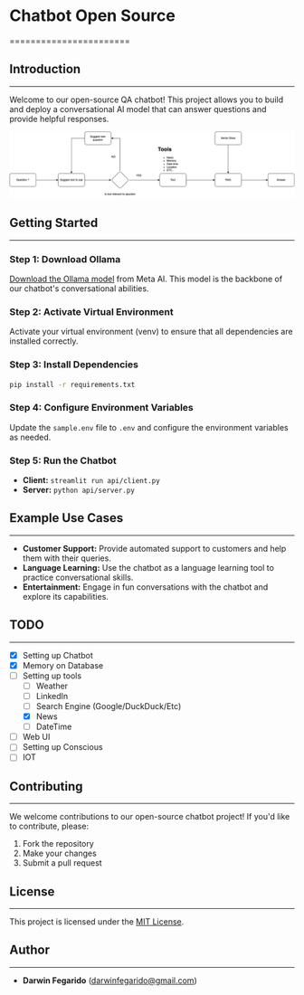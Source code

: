 # Chatbot Open Source
=======================

## Introduction
---------------

Welcome to our open-source QA chatbot! This project allows you to build and deploy a conversational AI model that can answer questions and provide helpful responses.

![Flow Diagram](diagram_flow.png)

## Getting Started
-------------------

### Step 1: Download Ollama

[Download the Ollama model](https://llama.meta.com/) from Meta AI. This model is the backbone of our chatbot's conversational abilities.

### Step 2: Activate Virtual Environment

Activate your virtual environment (venv) to ensure that all dependencies are installed correctly.

### Step 3: Install Dependencies

```bash
pip install -r requirements.txt
```

### Step 4: Configure Environment Variables

Update the `sample.env` file to `.env` and configure the environment variables as needed.

### Step 5: Run the Chatbot

* **Client:** `streamlit run api/client.py`
* **Server:** `python api/server.py`

## Example Use Cases
--------------------

* **Customer Support:** Provide automated support to customers and help them with their queries.
* **Language Learning:** Use the chatbot as a language learning tool to practice conversational skills.
* **Entertainment:** Engage in fun conversations with the chatbot and explore its capabilities.

## TODO
---------------
- [x] Setting up Chatbot
- [x] Memory on Database
- [ ] Setting up tools
    - [ ] Weather
    - [ ] LinkedIn
    - [ ] Search Engine (Google/DuckDuck/Etc)
    - [X] News
    - [ ] DateTime
- [ ] Web UI
- [ ] Setting up Conscious
- [ ] IOT

## Contributing
---------------

We welcome contributions to our open-source chatbot project! If you'd like to contribute, please:

1. Fork the repository
2. Make your changes
3. Submit a pull request

## License
-------

This project is licensed under the [MIT License](https://opensource.org/licenses/MIT).

## Author
-------

* **Darwin Fegarido** ([darwinfegarido@gmail.com](mailto:darwinfegarido@gmail.com))